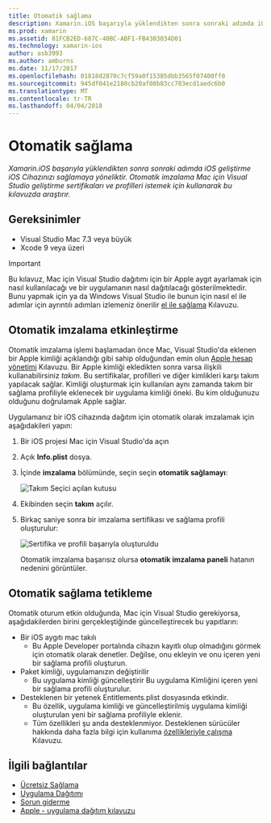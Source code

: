 ```yaml
---
title: Otomatik sağlama
description: Xamarin.iOS başarıyla yüklendikten sonra sonraki adımda iOS geliştirme iOS Cihazınızı sağlamaya yöneliktir. Otomatik imzalama Mac için Visual Studio geliştirme sertifikaları ve profilleri istemek için kullanarak bu kılavuzda araştırır.
ms.prod: xamarin
ms.assetid: 81FCB2ED-687C-40BC-ABF1-FB4303034D01
ms.technology: xamarin-ios
author: asb3993
ms.author: amburns
ms.date: 11/17/2017
ms.openlocfilehash: 01818d2870c7cf59a0f15385dbb3565f07400ff0
ms.sourcegitcommit: 945df041e2180cb20af08b83cc703ecd1aedc6b0
ms.translationtype: MT
ms.contentlocale: tr-TR
ms.lasthandoff: 04/04/2018
---
```

# <a name="automatic-provisioning"></a>Otomatik sağlama

_Xamarin.iOS başarıyla yüklendikten sonra sonraki adımda iOS geliştirme iOS Cihazınızı sağlamaya yöneliktir. Otomatik imzalama Mac için Visual Studio geliştirme sertifikaları ve profilleri istemek için kullanarak bu kılavuzda araştırır._

## <a name="requirements"></a>Gereksinimler

- Visual Studio Mac 7.3 veya büyük
- Xcode 9 veya üzeri

> [!IMPORTANT]
> Bu kılavuz, Mac için Visual Studio dağıtımı için bir Apple aygıt ayarlamak için nasıl kullanılacağı ve bir uygulamanın nasıl dağıtılacağı gösterilmektedir. Bunu yapmak için ya da Windows Visual Studio ile bunun için nasıl el ile adımlar için ayrıntılı adımları izlemeniz önerilir [el ile sağlama](~/ios/get-started/installation/device-provisioning/manual-provisioning.md) Kılavuzu.

## <a name="enabling-automatic-signing"></a>Otomatik imzalama etkinleştirme

Otomatik imzalama işlemi başlamadan önce Mac, Visual Studio'da eklenen bir Apple kimliği açıklandığı gibi sahip olduğundan emin olun [Apple hesap yönetimi](~/cross-platform/macios/apple-account-management.md) Kılavuzu. Bir Apple kimliği ekledikten sonra varsa ilişkili kullanabilirsiniz _takım_. Bu sertifikalar, profilleri ve diğer kimlikleri karşı takım yapılacak sağlar. Kimliği oluşturmak için kullanılan aynı zamanda takım bir sağlama profiliyle eklenecek bir uygulama kimliği öneki. Bu kim olduğunuzu olduğunu doğrulamak Apple sağlar.

Uygulamanız bir iOS cihazında dağıtım için otomatik olarak imzalamak için aşağıdakileri yapın:

1. Bir iOS projesi Mac için Visual Studio'da açın

2. Açık **Info.plist** dosya.

3. İçinde **imzalama** bölümünde, seçin seçin **otomatik sağlamayı**:

    ![Takım Seçici açılan kutusu](automatic-provisioning-images/image2.png)

4. Ekibinden seçin **takım** açılır.

6. Birkaç saniye sonra bir imzalama sertifikası ve sağlama profili oluşturulur:

    ![Sertifika ve profili başarıyla oluşturuldu](automatic-provisioning-images/image5.png)

    Otomatik imzalama başarısız olursa **otomatik imzalama paneli** hatanın nedenini görüntüler.

## <a name="triggering-automatic-provisioning"></a>Otomatik sağlama tetikleme

Otomatik oturum etkin olduğunda, Mac için Visual Studio gerekiyorsa, aşağıdakilerden birini gerçekleştiğinde güncelleştirecek bu yapıtların:

* Bir iOS aygıtı mac takılı
    - Bu Apple Developer portalında cihazın kayıtlı olup olmadığını görmek için otomatik olarak denetler. Değilse, onu ekleyin ve onu içeren yeni bir sağlama profili oluşturun.
* Paket kimliği, uygulamanızın değiştirilir
    - Bu uygulama kimliği güncelleştirir Bu uygulama Kimliğini içeren yeni bir sağlama profili oluşturulur.
* Desteklenen bir yetenek Entitlements.plist dosyasında etkindir.
    - Bu özellik, uygulama kimliği ve güncelleştirilmiş uygulama kimliği oluşturulan yeni bir sağlama profiliyle eklenir.
    - Tüm özellikleri şu anda desteklenmiyor. Desteklenen sürücüler hakkında daha fazla bilgi için kullanıma [özellikleriyle çalışma](~/ios/deploy-test/provisioning/capabilities/index.md) Kılavuzu.


## <a name="related-links"></a>İlgili bağlantılar

- [Ücretsiz Sağlama](~/ios/get-started/installation/device-provisioning/free-provisioning.md)
- [Uygulama Dağıtımı](~/ios/deploy-test/app-distribution/index.md)
- [Sorun giderme](~/ios/deploy-test/troubleshooting.md)
- [Apple - uygulama dağıtım kılavuzu](https://developer.apple.com/library/ios/documentation/IDEs/Conceptual/AppDistributionGuide/Introduction/Introduction.html)
